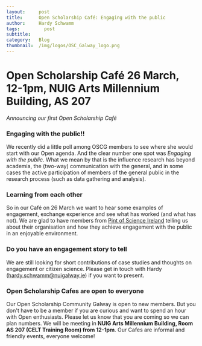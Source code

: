 ```yaml
---
layout:     post
title:      Open Scholarship Café: Engaging with the public
author:     Hardy Schwamm
tags: 		  post
subtitle:  	
category:   Blog
thumbnail:  /img/logos/OSC_Galway_logo.png
---
```


# Open Scholarship Café 26 March, 12-1pm, NUIG Arts Millennium Building, AS 207
*Announcing our first Open Scholarship Café*

### Engaging with the public!!
We recently did a little poll among OSCG members to see where she would start with our Open agenda. And the clear number one spot was *Engaging with the public*. What we mean by that is the influence research has beyond academia, the (two-way) communication with the general, and in some cases the active participation of members of the general public in the research process (such as data gathering and analysis).

### Learning from each other
So in our Café on 26 March we want to hear some examples of engagement, exchange experience and see what has worked (and what has not).
We are glad to have members from [Pint of Science Ireland](https://pintofscience.ie/) telling us about their organisation and how they achieve engagement with the public in an enjoyable environment.

### Do you have an engagement story to tell
We are still looking for short contributions of case studies and thoughts on engagement or citizen science. Please get in touch with Hardy (hardy.schwamm@nuigalway.ie) if you want to present.

### Open Scholarship Cafes are open to everyone
Our Open Scholarship Community Galway is open to new members. But you don't have to be a member if you are curious and want to spend an hour with Open enthusiasts. Please let us know that you are coming so we can plan numbers. We will be meeting in **NUIG Arts Millennium Building, Room AS 207 (CELT Training Room) from 12-1pm**.
Our Cafes are informal and friendly events, everyone welcome!
